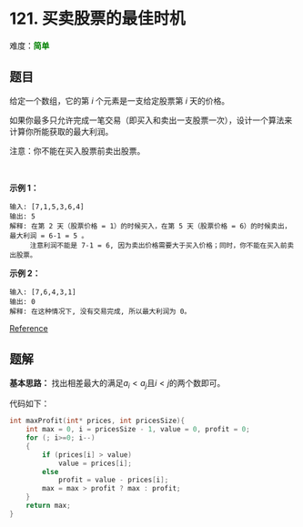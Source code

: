 # 121. 买卖股票的最佳时机

难度：<font color=green>**简单**</font>

## 题目

给定一个数组，它的第 *i* 个元素是一支给定股票第 *i* 天的价格。

如果你最多只允许完成一笔交易（即买入和卖出一支股票一次），设计一个算法来计算你所能获取的最大利润。

注意：你不能在买入股票前卖出股票。

 

**示例 1：**

```
输入: [7,1,5,3,6,4]
输出: 5
解释: 在第 2 天（股票价格 = 1）的时候买入，在第 5 天（股票价格 = 6）的时候卖出，最大利润 = 6-1 = 5 。
     注意利润不能是 7-1 = 6, 因为卖出价格需要大于买入价格；同时，你不能在买入前卖出股票。
```

**示例 2：**

```
输入: [7,6,4,3,1]
输出: 0
解释: 在这种情况下, 没有交易完成, 所以最大利润为 0。
```

[Reference](https://leetcode-cn.com/problems/best-time-to-buy-and-sell-stock)

## 题解

**基本思路：** 找出相差最大的满足$a_i < a_j$且$i < j$的两个数即可。

代码如下：

```c
int maxProfit(int* prices, int pricesSize){
    int max = 0, i = pricesSize - 1, value = 0, profit = 0;
    for (; i>=0; i--)
    {
        if (prices[i] > value)
            value = prices[i];
        else
            profit = value - prices[i];
        max = max > profit ? max : profit;
    }
    return max;
}
```
